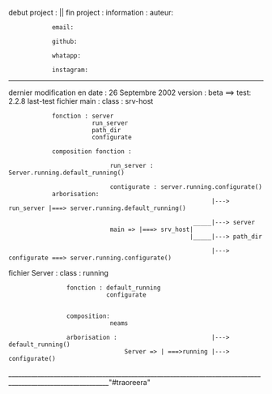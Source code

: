 debut project :                       ||         fin project :
information :
                auteur:

                email:

                github:

                whatapp:

                instagram:
______________________________________________________________________________________________
dernier modification en date : 26 Septembre 2002
                                version : beta ==> test:
                                                            2.2.8 last-test
fichier main :
                class : srv-host 

                fonction : server
                           run_server
                           path_dir 
                           configurate
                
                composition fonction :
                                        
                                run_server : Server.running.default_running()

                                contigurate : server.running.configurate()
                arborisation:
                                                            |---> run_server |===> server.running.default_running()

                                                       _____|---> server
                                main => |===> srv_host|
                                                      |_____|---> path_dir

                                                            |---> configurate ===> server.running.configurate()
fichier Server : 
                    class : running

                    fonction : default_running
                               configurate


                    composition:
                                neams

                    arborisation :                          |---> default_running()
                                    Server => | ===>running |---> configurate()
_____________________________________________________________________________________________________________"#traoreera" 
